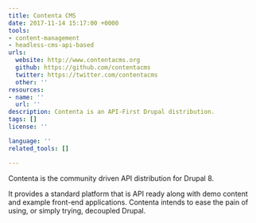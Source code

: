 ```yaml
---
title: Contenta CMS
date: 2017-11-14 15:17:00 +0000
tools:
- content-management
- headless-cms-api-based
urls:
  website: http://www.contentacms.org
  github: https://github.com/contentacms
  twitter: https://twitter.com/contentacms
  other: ''
resources:
- name: ''
  url: ''
description: Contenta is an API-First Drupal distribution.
tags: []
license: ''

language: ''
related_tools: []

---
```

Contenta is the community driven API distribution for Drupal 8.

It provides a standard platform that is API ready along with demo content and example front-end applications. Contenta intends to ease the pain of using, or simply trying, decoupled Drupal.
